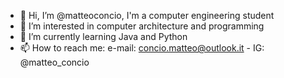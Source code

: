 - 👋 Hi, I’m @matteoconcio, I'm a computer engineering student
- 👀 I’m interested in computer architecture and programming 
- 🌱 I’m currently learning Java and Python
- 📫 How to reach me: e-mail: concio.matteo@outlook.it - IG: @matteo_concio 

<!---
matteoconcio/matteoconcio is a ✨ special ✨ repository because its `README.md` (this file) appears on your GitHub profile.
You can click the Preview link to take a look at your changes.
--->
